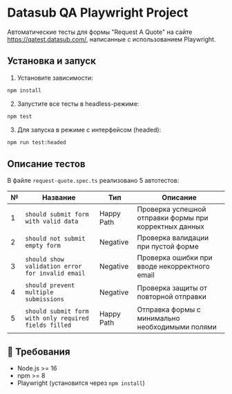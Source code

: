 # Datasub QA Playwright Project

Автоматические тесты для формы "Request A Quote" на сайте https://qatest.datasub.com/, написанные с использованием Playwright.

##  Установка и запуск

1. Установите зависимости:

```bash
npm install
```

2. Запустите все тесты в headless-режиме:

```bash
npm test
```

3. Для запуска в режиме с интерфейсом (headed):

```bash
npm run test:headed
```

##  Описание тестов

В файле `request-quote.spec.ts` реализовано 5 автотестов:

| №  | Название                                             | Тип        | Описание                                               |
|----|------------------------------------------------------|------------|--------------------------------------------------------|
| 1 | `should submit form with valid data`                  | Happy Path | Проверка успешной отправки формы при корректных данных |
| 2 | `should not submit empty form`                        | Negative   | Проверка валидации при пустой форме                    |
| 3 | `should show validation error for invalid email`      | Negative   | Проверка ошибки при вводе некорректного email          |
| 4 | `should prevent multiple submissions`                 | Negative   | Проверка защиты от повторной отправки                  |
| 5 | `should submit form with only required fields filled` | Happy Path | Отправка формы с минимально необходимыми полями        |

## 📌 Требования

- Node.js >= 16
- npm >= 8
- Playwright (установится через `npm install`)
